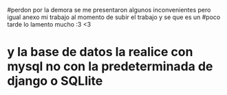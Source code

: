 #perdon por la demora se me presentaron algunos inconvenientes pero igual anexo mi trabajo al momento de subir el trabajo y se que es un #poco tarde lo lamento mucho :3 <3
# y la base de datos la realice con mysql no con la predeterminada de django o SQLlite
